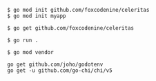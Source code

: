 
    $ go mod init github.com/foxcodenine/celeritas
    $ go mod init myapp

    $ go get github.com/foxcodenine/celeritas

    $ go run .

    $ go mod vendor

    go get github.com/joho/godotenv
    go get -u github.com/go-chi/chi/v5

